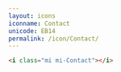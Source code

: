 ```yaml
---
layout: icons
iconname: Contact
unicode: EB14
permalink: /icon/Contact/
---
```


``` html
<i class="mi mi-Contact"></i>
```
